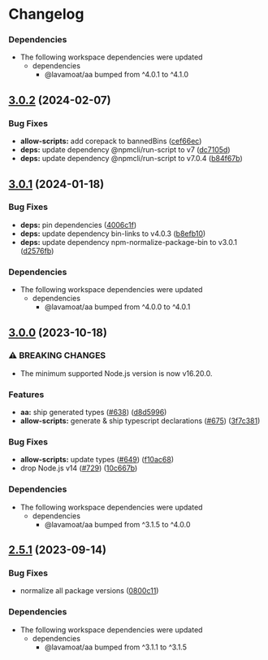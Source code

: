# Changelog

### Dependencies

* The following workspace dependencies were updated
  * dependencies
    * @lavamoat/aa bumped from ^4.0.1 to ^4.1.0

## [3.0.2](https://github.com/LavaMoat/LavaMoat/compare/allow-scripts-v3.0.1...allow-scripts-v3.0.2) (2024-02-07)


### Bug Fixes

* **allow-scripts:** add corepack to bannedBins ([cef66ec](https://github.com/LavaMoat/LavaMoat/commit/cef66ec03508bc9484a83c4a037c9e91c0b853c9))
* **deps:** update dependency @npmcli/run-script to v7 ([dc7105d](https://github.com/LavaMoat/LavaMoat/commit/dc7105d23d959665392425ce95b699b0b6b35e4e))
* **deps:** update dependency @npmcli/run-script to v7.0.4 ([b84f67b](https://github.com/LavaMoat/LavaMoat/commit/b84f67bef337e0e36535df0947e55e4c4bfe2d33))

## [3.0.1](https://github.com/LavaMoat/LavaMoat/compare/allow-scripts-v3.0.0...allow-scripts-v3.0.1) (2024-01-18)


### Bug Fixes

* **deps:** pin dependencies ([4006c1f](https://github.com/LavaMoat/LavaMoat/commit/4006c1f386c3024e8a8092ded9b98ede20de084e))
* **deps:** update dependency bin-links to v4.0.3 ([b8efb10](https://github.com/LavaMoat/LavaMoat/commit/b8efb100f4ce0b6a42ad37f16b524b3c4d4acc50))
* **deps:** update dependency npm-normalize-package-bin to v3.0.1 ([d2576fb](https://github.com/LavaMoat/LavaMoat/commit/d2576fb4fd6c21f15a03329d2bdef0521a6ab4f7))


### Dependencies

* The following workspace dependencies were updated
  * dependencies
    * @lavamoat/aa bumped from ^4.0.0 to ^4.0.1

## [3.0.0](https://github.com/LavaMoat/LavaMoat/compare/allow-scripts-v2.5.1...allow-scripts-v3.0.0) (2023-10-18)


### ⚠ BREAKING CHANGES

* The minimum supported Node.js version is now v16.20.0.

### Features

* **aa:** ship generated types ([#638](https://github.com/LavaMoat/LavaMoat/issues/638)) ([d8d5996](https://github.com/LavaMoat/LavaMoat/commit/d8d5996c82c3bca21bd3091bc1f7b3af8db5f591))
* **allow-scripts:** generate & ship typescript declarations ([#675](https://github.com/LavaMoat/LavaMoat/issues/675)) ([3f7c381](https://github.com/LavaMoat/LavaMoat/commit/3f7c38121684e977bcf52da7c6f3d3c3e2d6fab4))


### Bug Fixes

* **allow-scripts:** update types ([#649](https://github.com/LavaMoat/LavaMoat/issues/649)) ([f10ac68](https://github.com/LavaMoat/LavaMoat/commit/f10ac687c8424ab171abbd583aad244f0ef9392d))
* drop Node.js v14 ([#729](https://github.com/LavaMoat/LavaMoat/issues/729)) ([10c667b](https://github.com/LavaMoat/LavaMoat/commit/10c667bd88eaabf60a8fd8e4493cc7676848b201))


### Dependencies

* The following workspace dependencies were updated
  * dependencies
    * @lavamoat/aa bumped from ^3.1.5 to ^4.0.0

## [2.5.1](https://github.com/LavaMoat/LavaMoat/compare/allow-scripts-v2.5.0...allow-scripts-v2.5.1) (2023-09-14)


### Bug Fixes

* normalize all package versions ([0800c11](https://github.com/LavaMoat/LavaMoat/commit/0800c113c3504af312d904c48eb9a6844b10d6b1))


### Dependencies

* The following workspace dependencies were updated
  * dependencies
    * @lavamoat/aa bumped from ^3.1.1 to ^3.1.5
